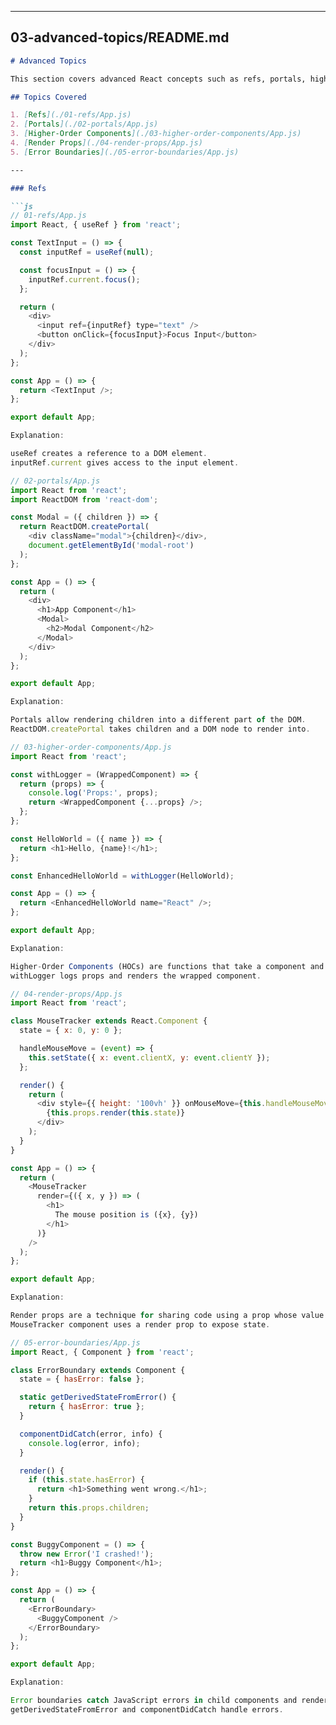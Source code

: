 
---

## 03-advanced-topics/README.md

```markdown
# Advanced Topics

This section covers advanced React concepts such as refs, portals, higher-order components, render props, and error boundaries.

## Topics Covered

1. [Refs](./01-refs/App.js)
2. [Portals](./02-portals/App.js)
3. [Higher-Order Components](./03-higher-order-components/App.js)
4. [Render Props](./04-render-props/App.js)
5. [Error Boundaries](./05-error-boundaries/App.js)

---

### Refs

```js
// 01-refs/App.js
import React, { useRef } from 'react';

const TextInput = () => {
  const inputRef = useRef(null);

  const focusInput = () => {
    inputRef.current.focus();
  };

  return (
    <div>
      <input ref={inputRef} type="text" />
      <button onClick={focusInput}>Focus Input</button>
    </div>
  );
};

const App = () => {
  return <TextInput />;
};

export default App;

Explanation:

useRef creates a reference to a DOM element.
inputRef.current gives access to the input element.

// 02-portals/App.js
import React from 'react';
import ReactDOM from 'react-dom';

const Modal = ({ children }) => {
  return ReactDOM.createPortal(
    <div className="modal">{children}</div>,
    document.getElementById('modal-root')
  );
};

const App = () => {
  return (
    <div>
      <h1>App Component</h1>
      <Modal>
        <h2>Modal Component</h2>
      </Modal>
    </div>
  );
};

export default App;

Explanation:

Portals allow rendering children into a different part of the DOM.
ReactDOM.createPortal takes children and a DOM node to render into.

// 03-higher-order-components/App.js
import React from 'react';

const withLogger = (WrappedComponent) => {
  return (props) => {
    console.log('Props:', props);
    return <WrappedComponent {...props} />;
  };
};

const HelloWorld = ({ name }) => {
  return <h1>Hello, {name}!</h1>;
};

const EnhancedHelloWorld = withLogger(HelloWorld);

const App = () => {
  return <EnhancedHelloWorld name="React" />;
};

export default App;

Explanation:

Higher-Order Components (HOCs) are functions that take a component and return a new component.
withLogger logs props and renders the wrapped component.

// 04-render-props/App.js
import React from 'react';

class MouseTracker extends React.Component {
  state = { x: 0, y: 0 };

  handleMouseMove = (event) => {
    this.setState({ x: event.clientX, y: event.clientY });
  };

  render() {
    return (
      <div style={{ height: '100vh' }} onMouseMove={this.handleMouseMove}>
        {this.props.render(this.state)}
      </div>
    );
  }
}

const App = () => {
  return (
    <MouseTracker
      render={({ x, y }) => (
        <h1>
          The mouse position is ({x}, {y})
        </h1>
      )}
    />
  );
};

export default App;

Explanation:

Render props are a technique for sharing code using a prop whose value is a function.
MouseTracker component uses a render prop to expose state.

// 05-error-boundaries/App.js
import React, { Component } from 'react';

class ErrorBoundary extends Component {
  state = { hasError: false };

  static getDerivedStateFromError() {
    return { hasError: true };
  }

  componentDidCatch(error, info) {
    console.log(error, info);
  }

  render() {
    if (this.state.hasError) {
      return <h1>Something went wrong.</h1>;
    }
    return this.props.children;
  }
}

const BuggyComponent = () => {
  throw new Error('I crashed!');
  return <h1>Buggy Component</h1>;
};

const App = () => {
  return (
    <ErrorBoundary>
      <BuggyComponent />
    </ErrorBoundary>
  );
};

export default App;

Explanation:

Error boundaries catch JavaScript errors in child components and render a fallback UI.
getDerivedStateFromError and componentDidCatch handle errors.
